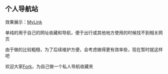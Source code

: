 ## 个人导航站  

效果展示：[MyLink](link.xxin.live)

单纯的用于自己的网址收藏和导航，便于出行或其他地方使用的时候找不到相关网页  

由于做的比较粗糙，为了后续维护方便，会考虑做得更有效率些，现在暂时就这样吧  

欢迎大家[Fork](#fork-destination-box)，为自己做一个私人导航收藏夹